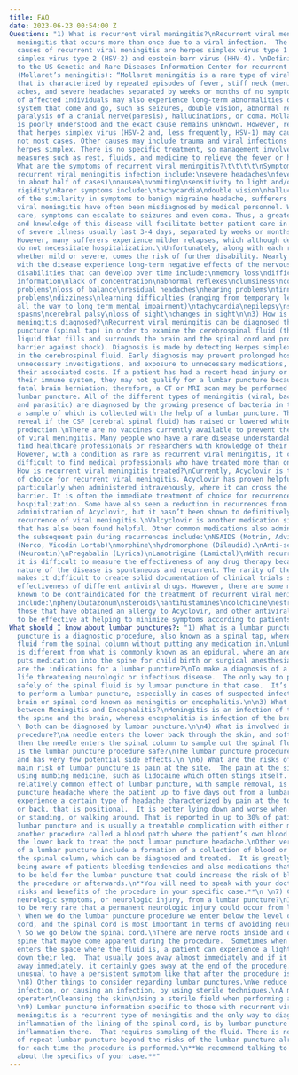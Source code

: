 ```yaml
---
title: FAQ
date: 2023-06-23 00:54:00 Z
Questions: "1) What is recurrent viral meningitis?\nRecurrent viral meningitis is
  meningitis that occurs more than once due to a viral infection.  The current known
  causes of recurrent viral meningitis are herpes simplex virus type 1 (HSV-1), herpes
  simplex virus type 2 (HSV-2) and epstein-barr virus (HHV-4). \nDefinition according
  to the US Genetic and Rare Diseases Information Center for recurrent viral meningitis
  (Mollaret’s meningitis): “Mollaret meningitis is a rare type of viral meningitis
  that is characterized by repeated episodes of fever, stiff neck (meningismus), muscle
  aches, and severe headaches separated by weeks or months of no symptoms. About half
  of affected individuals may also experience long-term abnormalities of the nervous
  system that come and go, such as seizures, double vision, abnormal reflexes, some
  paralysis of a cranial nerve(paresis), hallucinations, or coma. Mollaret meningitis
  is poorly understood and the exact cause remains unknown. However, recent data suggests
  that herpes simplex virus (HSV-2 and, less frequently, HSV-1) may cause some, if
  not most cases. Other causes may include trauma and viral infections other than
  herpes simplex. There is no specific treatment, so management involves supportive
  measures such as rest, fluids, and medicine to relieve the fever or headache.”\n\n2)
  What are the symptoms of recurrent viral meningitis?\t\t\t\t\nSymptoms of a full-blown
  recurrent viral meningitis infection include:\nsevere headaches\nfever (only seen
  in about half of cases)\nnausea\nvomiting\nsensitivity to light and/or sound\nmalaise\nneck
  rigidity\nRarer symptoms include:\ntachycardia\ndouble vision\nhallucinations\nBecause
  of the similarity in symptoms to benign migraine headache, sufferers of recurrent
  viral meningitis have often been misdiagnosed by medical personnel. Without proper
  care, symptoms can escalate to seizures and even coma. Thus, a greater understanding
  and knowledge of this disease will facilitate better patient care in emergency situations.\nPeriods
  of severe illness usually last 3-4 days, separated by weeks or months between recurrences.
  However, many sufferers experience milder relapses, which although debilitating,
  do not necessitate hospitalization.\nUnfortunately, along with each recurrence,
  whether mild or severe, comes the risk of further disability. Nearly half of those
  with the disease experience long-term negative effects of the nervous system. Permanent
  disabilities that can develop over time include:\nmemory loss\ndifficulty retaining
  information\nlack of concentration\nabnormal reflexes\nclumsiness\ncoordination
  problems\nloss of balance\nresidual headaches\nhearing problems\ntinnitus\nspeech
  problems\ndizziness\nlearning difficulties (ranging from temporary learning deficiencies
  all the way to long term mental impairment)\ntachycardia\nepilepsy\nseizures\nparalysis\nmuscle
  spasms\ncerebral palsy\nloss of sight\nchanges in sight\n\n3) How is recurrent viral
  meningitis diagnosed?\nRecurrent viral meningitis can be diagnosed through lumbar
  puncture (spinal tap) in order to examine the cerebrospinal fluid (the clear, colorless
  liquid that fills and surrounds the brain and the spinal cord and provides a mechanical
  barrier against shock). Diagnosis is made by detecting Herpes simplex virus DNA
  in the cerebrospinal fluid. Early diagnosis may prevent prolonged hospital admissions,
  unnecessary investigations, and exposure to unnecessary medications, along with
  their associated costs. If a patient has had a recent head injury or a problem with
  their immune system, they may not qualify for a lumbar puncture because of a possible
  fatal brain herniation; therefore, a CT or MRI scan may be performed prior to any
  lumbar puncture. All of the different types of meningitis (viral, bacterial, fungal
  and parasitic) are diagnosed by the growing presence of bacteria in the spinal fluid,
  a sample of which is collected with the help of a lumbar puncture. The fluid will
  reveal if the CSF (cerebral spinal fluid) has raised or lowered white blood cell
  production.\nThere are no vaccines currently available to prevent the development
  of viral meningitis. Many people who have a rare disease understandably want to
  find healthcare professionals or researchers with knowledge of their condition.
  However, with a condition as rare as recurrent viral meningitis, it can be extremely
  difficult to find medical professionals who have treated more than one or two cases.\n\n4)
  How is recurrent viral meningitis treated?\nCurrently, Acyclovir is the treatment
  of choice for recurrent viral meningitis. Acyclovir has proven helpful in many cases,
  particularly when administered intravenously, where it can cross the blood/brain
  barrier. It is often the immediate treatment of choice for recurrences that require
  hospitalization. Some have also seen a reduction in recurrences from daily oral
  administration of Acyclovir, but it hasn’t been shown to definitively alter the
  recurrence of viral meningitis.\nValcyclovir is another medication similar to Acyclovir
  that has also been found helpful. Other common medications also administered for
  the subsequent pain during recurrences include:\nNSAIDS (Motrin, Advil)\nHydrocodone
  (Norco, Vicodin Lortab)\nmorphine\nhydromorphone (Dilaudid).\nAnti-seizure medications:\nGabapentin
  (Neurontin)\nPregabalin (Lyrica)\nLamotrigine (Lamictal)\nWith recurrent viral meningitis,
  it is difficult to measure the effectiveness of any drug therapy because the very
  nature of the disease is spontaneous and recurrent. The rarity of the disease also
  makes it difficult to create solid documentation of clinical trials studying the
  effectiveness of different antiviral drugs. However, there are some medications
  known to be contraindicated for the treatment of recurrent viral meningitis, those
  include:\nphenylbutazonum\nsteroids\nantihistamines\ncolchicine\nestrogen.\nFor
  those that have obtained an allergy to Acyclovir, and other antivirals, Lysine seems
  to be effective at helping to minimize symptoms according to patients."
What should I know about lumbar punctures?: "1) What is a lumbar puncture?\nLumbar
  puncture is a diagnostic procedure, also known as a spinal tap, where a doctor samples
  fluid from the spinal column without putting any medication in.\nLumbar puncture
  is different from what is commonly known as an epidural, where an anesthesia doctor
  puts medication into the spine for child birth or surgical anesthesia.\n\n2) What
  are the indications for a lumbar puncture?\nTo make a diagnosis of a potentially
  life threatening neurologic or infectious disease.  The only way to perform analysis
  safely of the spinal fluid is by lumbar puncture in that case.  It’s routinely required
  to perform a lumbar puncture, especially in cases of suspected infection of the
  brain or spinal cord known as meningitis or encephalitis.\n\n3) What is the difference
  between Meningitis and Encephalitis?\nMeningitis is an infection of the lining of
  the spine and the brain, whereas encephalitis is infection of the brain itself.
  \ Both can be diagnosed by lumbar puncture.\n\n4) What is involved in a lumbar puncture
  procedure?\nA needle enters the lower back through the skin, and soft tissue, and
  then the needle enters the spinal column to sample out the spinal fluid.\n \n5)
  Is the lumbar puncture procedure safe?\nThe lumbar puncture procedure is very safe
  and has very few potential side effects.\n \n6) What are the risks of lumbar puncture?\nThe
  main risk of lumbar puncture is pain at the site.  The pain at the site can be minimized
  using numbing medicine, such as lidocaine which often stings itself.  \nAnother
  relatively common effect of lumbar puncture, with sample removal, is a post lumbar
  puncture headache where the patient up to five days out from a lumbar puncture can
  experience a certain type of headache characterized by pain at the top of the head,
  or back, that is positional.  It is better lying down and worse when seated up,
  or standing, or walking around. That is reported in up to 30% of patients undergoing
  lumbar puncture and is usually a treatable complication with either medication or
  another procedure called a blood patch where the patient’s own blood is put into
  the lower back to treat the post lumbar puncture headache.\nOther very rare complication
  of a lumbar puncture include a formation of a collection of blood or hematoma inside
  the spinal column, which can be diagnosed and treated.  It is greatly reduced by
  being aware of patients bleeding tendencies and also medications that might be able
  to be held for the lumbar puncture that could increase the risk of bleeding during
  the procedure or afterwards.\n**You will need to speak with your doctor about the
  risks and benefits of the procedure in your specific case.**\n \n7) Can there be
  neurologic symptoms, or neurologic injury, from a lumbar puncture?\nIt is thought
  to be very rare that a permanent neurologic injury could occur from lumbar puncture.
  \ When we do the lumbar puncture procedure we enter below the level of the spinal
  cord, and the spinal cord is most important in terms of avoiding neurologic injuries.
  \ So we go below the spinal cord.\nThere are nerve roots inside and outside the
  spine that maybe come apparent during the procedure.  Sometimes when the needle
  enters the space where the fluid is, a patient can experience a lightning bolt sensation
  down their leg.  That usually goes away almost immediately and if it doesn’t go
  away immediately, it certainly goes away at the end of the procedure.  It is very
  unusual to have a persistent symptom like that after the procedure is completed.\n
  \n8) Other things to consider regarding lumbar punctures.\nWe reduce the risk of
  infection, or causing an infection, by using sterile techniques.\nA mask for the
  operator\nCleansing the skin\nUsing a sterile field when performing a lumbar puncture.\n
  \n9) Lumbar puncture information specific to those with recurrent viral meningitis.\nMollaret’s
  meningitis is a recurrent type of meningitis and the only way to diagnose meningitis,
  inflammation of the lining of the spinal cord, is by lumbar puncture looking for
  inflammation there.  That requires sampling of the fluid. There is no known risks
  of repeat lumbar puncture beyond the risks of the lumbar puncture already addressed
  for each time the procedure is performed.\n**We recommend talking to your doctor
  about the specifics of your case.**"
---
```


